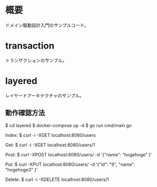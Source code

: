 # 概要
ドメイン駆動設計入門のサンプルコード。

# transaction
トランザクションのサンプル。

# layered
レイヤードアーキテクチャのサンプル。

## 動作確認方法
$ cd layered
$ docker-compose up -d
$ go run cmd/main.go

Index:
$ curl -i -XGET localhost:8080/users

Get:
$ curl -i -XGET localhost:8080/users/1

Post:
$ curl -XPOST localhost:8080/users/ -d '{"name": "hogehoge" }'

Put:
$ curl -XPUT localhost:8080/users/ -d '{"id": "9", "name": "hogehoge3" }'

Delete:
$ curl -i -XDELETE localhost:8080/users/1


